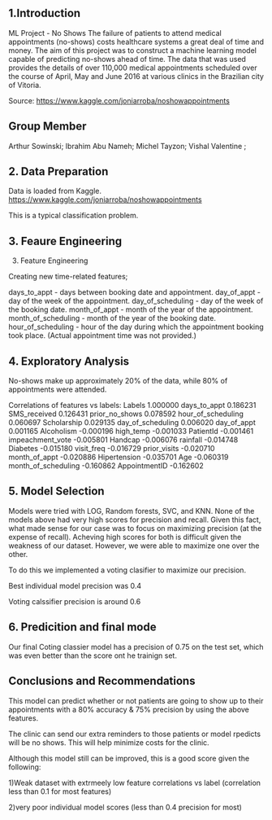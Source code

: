 ## 1.Introduction
ML Project - No Shows
The failure of patients to attend medical appointments (no-shows) costs healthcare systems a great deal of time and money. The aim of this project was to construct a machine learning model capable of predicting no-shows ahead of time. The data that was used provides the details of over 110,000 medical appointments scheduled over the course of April, May and June 2016 at various clinics in the Brazilian city of Vitoria.

Source: https://www.kaggle.com/joniarroba/noshowappointments


## Group Member
Arthur Sowinski;
Ibrahim Abu Nameh;
Michel Tayzon;
Vishal Valentine ;


## 2. Data Preparation 
Data is loaded from Kaggle.
https://www.kaggle.com/joniarroba/noshowappointments


This is a typical classification problem.  

## 3. Feaure Engineering

3. Feature Engineering

Creating new time-related features;

days_to_appt - days between booking date and appointment.
day_of_appt - day of the week of the appointment.
day_of_scheduling - day of the week of the booking date.
month_of_appt - month of the year of the appointment.
month_of_scheduling - month of the year of the booking date.
hour_of_scheduling - hour of the day during which the appointment booking took place. (Actual appointment time was not provided.)

## 4. Exploratory Analysis

No-shows make up approximately 20% of the data, while 80% of appointments were attended.

Correlations of features vs labels:
Labels                 1.000000
days_to_appt           0.186231
SMS_received           0.126431
prior_no_shows         0.078592
hour_of_scheduling     0.060697
Scholarship            0.029135
day_of_scheduling      0.006020
day_of_appt            0.001165
Alcoholism            -0.000196
high_temp             -0.001033
PatientId             -0.001461
impeachment_vote      -0.005801
Handcap               -0.006076
rainfall              -0.014748
Diabetes              -0.015180
visit_freq            -0.016729
prior_visits          -0.020710
month_of_appt         -0.020886
Hipertension          -0.035701
Age                   -0.060319
month_of_scheduling   -0.160862
AppointmentID         -0.162602

## 5. Model Selection
Models were tried with LOG, Random forests, SVC, and KNN.
None of the models above had very high scores for precision and recall. Given this fact, what made sense for our case was to focus on maximizing precision (at the expense of recall). Acheving high scores for both is difficult given the weakness of our dataset. However, we were able to maximize one over the other.

To do this we implemented a voting clasifier to maximize our precision.

Best individual model precision was 0.4

Voting calssifier precision is around 0.6


## 6. Predicition and final mode

Our final Coting classier model has a precision of 0.75 on the test set, which was even better than the score ont he trainign set.


## Conclusions and Recommendations

This model can predict whether or not patients are going to show up to their appointments with a 80% accuracy & 75% precision by using the above features.

The clinic can send our extra reminders to those patients or model rpedicts will be no shows. This will help minimize costs for the clinic.

Although this model still can be improved, this is a good score given the following:

1)Weak dataset with extrmeely low feature correlations vs label (correlation less than 0.1 for most features)

2)very poor individual model scores (less than 0.4 precision for most)


